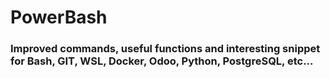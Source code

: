 # PowerBash #
### Improved commands, useful functions and interesting snippet for Bash, GIT, WSL, Docker, Odoo, Python, PostgreSQL, etc... ###
